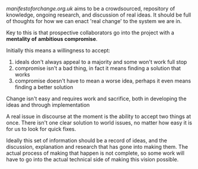  *manifestoforchange.org.uk* aims to be a crowdsourced, repository of knowledge, ongoing research, and discussion of real ideas. It should be full of thoughts for how we can enact 'real change' to the system we are in.

Key to this is that prospective collaborators go into the project with a **mentality of** **ambitious compromise**. 

Initially this means a willingness to accept:
1. ideals don't always appeal to a majority and some won't work full stop
2. compromise isn't a bad thing, in fact it means finding a solution that works
3. compromise doesn't have to mean a worse idea, perhaps it even means finding a better solution

Change isn't easy and requires work and sacrifice, both in developing the ideas and through implementation

A real issue in discourse at the moment is the ability to accept two things at once. There isn't one clear solution to world issues, no matter how easy it is for us to look for quick fixes.

Ideally this set of information should be a record of ideas, and the discussion, explanation and research that has gone into making them. The actual process of making that happen is not complete, so some work will have to go into the actual technical side of making this vision possible.



